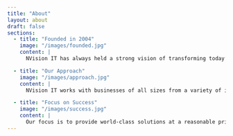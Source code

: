 ```yaml
---
title: "About"
layout: about
draft: false
sections:
  - title: "Founded in 2004"
    image: "/images/founded.jpg"
    content: |
      NVision IT has always held a strong vision of transforming today’s business system challenges into tomorrow’s successes. Organizations today must develop innovative strategies and implement new technologies to stay ahead of today’s ever-changing best practices. Our blending of digital strategies and business processes have ensured a long-lasting solution for our customers.

  - title: "Our Approach"
    image: "/images/approach.jpg"
    content: |
      NVision IT works with businesses of all sizes from a variety of industries to implement the latest technologies and business practices that best suit the strategic goals of our clients. We build high-performing teams from our teams of highly trained consultants to ensure the best solution based on a client’s project needs.

  - title: "Focus on Success"
    image: "/images/success.jpg"
    content: |
      Our focus is to provide world-class solutions at a reasonable price. By defining the project budget upfront, we deliver the product within the predefined resource constraints. The lower cost of deployment and rapid implementation enables our clients to see their ideas come to life transparently, with no hidden add-ons or fees. Success is achieved due to our team’s exceptional experience and the trust our clients have in us.
---
```


